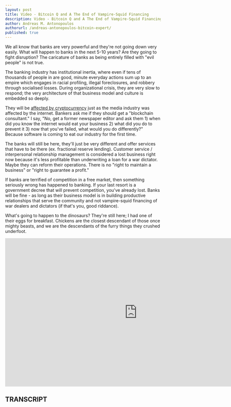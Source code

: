```yaml
---
layout: post
title: Video - Bitcoin Q and A The End of Vampire-Squid Financing
description: Video - Bitcoin Q and A The End of Vampire-Squid Financing
author: Andreas M. Antonopoulos
authorurl: /andreas-antonopoulos-bitcoin-expert/
published: true
---
```


<p>We all know that banks are very powerful and they're not going down very easily. What will happen to banks in the next 5-10 years? Are they going to fight disruption? The caricature of banks as being entirely filled with "evil people" is not true. </p>

<p>The banking industry has institutional inertia, where even if tens of thousands of people in are good, minute everyday actions sum up to an empire which engages in racial profiling, illegal foreclosures, and robbery through socialised losses. During organizational crisis, they are very slow to respond; the very architecture of that business model and culture is embedded so deeply. </p>

<p>They will be <a href="/bitcoin-private-keys-entropy/">affected by cryptocurrency</a> just as the media industry was affected by the internet. Bankers ask me if they should get a "blockchain consultant." I say, "No, get a former newspaper editor and ask them 1) when did you know the internet would eat your business 2) what did you do to prevent it 3) now that you've failed, what would you do differently?" Because software is coming to eat our industry for the first time. </p>

<p>The banks will still be here, they'll just be very different and offer services that have to be there (ex. fractional reserve lending). Customer service / interpersonal relationship management is considered a lost business right now because it's less profitable than underwriting a loan for a war dictator. Maybe they can reform their operations. There is no "right to maintain a business" or "right to guarantee a profit." </p>

<p>If banks are terrified of competition in a free market, then something seriously wrong has happened to banking. If your last resort is a government decree that will prevent competition, you've already lost. Banks will be fine - as long as their business model is in building productive relationships that serve the community and not vampire-squid financing of war dealers and dictators (if that's you, good riddance). </p>

<p>What's going to happen to the dinosaurs? They're still here; I had one of their eggs for breakfast. Chickens are the closest descendant of those once mighty beasts, and we are the descendants of the furry things they crushed underfoot.</p>

<center><iframe width="854" height="480" src="https://www.youtube.com/embed/yyXOQG5iNWo?list=PLPQwGV1aLnTsHvzevl9BAUlfsfwFfU7aP" frameborder="0" allowfullscreen></iframe></center>

<h2>TRANSCRIPT</h2>
